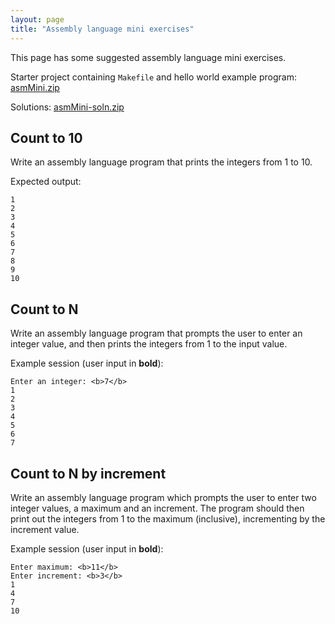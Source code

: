 ```yaml
---
layout: page
title: "Assembly language mini exercises"
---
```


This page has some suggested assembly language mini exercises.

Starter project containing `Makefile` and hello world example program: [asmMini.zip](asmMini.zip)

Solutions: [asmMini-soln.zip](asmMini-soln.zip)

## Count to 10

Write an assembly language program that prints the integers from 1 to 10.

Expected output:

```
1
2
3
4
5
6
7
8
9
10
```

## Count to N

Write an assembly language program that prompts the user to enter an integer value, and then prints the integers from 1 to the input value.

Example session (user input in **bold**):

```
Enter an integer: <b>7</b>
1
2
3
4
5
6
7
```

## Count to N by increment

Write an assembly language program which prompts the user to enter two integer values, a maximum and an increment. The program should then print out the integers from 1 to the maximum (inclusive), incrementing by the increment value.

Example session (user input in **bold**):

```
Enter maximum: <b>11</b>
Enter increment: <b>3</b>
1
4
7
10
```
